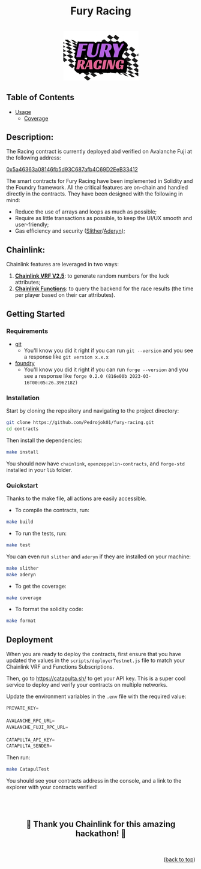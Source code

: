<div align="center">

<h1><strong> Fury Racing </strong></h1><br/>
<img src="../frontend/public/img/Fury_Racing_logo_HD.png" width="200" alt="Fury Racing logo" />
<br/>

</div>

## Table of Contents

- [Usage](#usage)
  - [Coverage](#coverage)

## Description:

The Racing contract is currently deployed abd verified on Avalanche Fuji at the following address:

[0x5a46363a08146fb5d93C687afb4C69D2EeB33412](https://testnet.snowscan.xyz/address/0x5a46363a08146fb5d93C687afb4C69D2EeB33412)

The smart contracts for Fury Racing have been implemented in Solidity and the Foundry framework. All the critical features are on-chain and handled directly in the contracts. They have been designed with the following in mind:

- Reduce the use of arrays and loops as much as possible;
- Require as little transactions as possible, to keep the UI/UX smooth and user-friendly;
- Gas efficiency and security ([Slither](https://github.com/crytic/slither)/[Aderyn](https://github.com/Cyfrin/aderyn));

## Chainlink:

Chainlink features are leveraged in two ways:

1. [**Chainlink VRF V2.5**](https://docs.chain.link/vrf): to generate random numbers for the luck attributes;
2. [**Chainlink Functions**](https://docs.chain.link/chainlink-functions): to query the backend for the race results (the time per player based on their car attributes).

## Getting Started

### Requirements

- [git](https://git-scm.com/book/en/v2/Getting-Started-Installing-Git)
  - You'll know you did it right if you can run `git --version` and you see a response like `git version x.x.x`
- [foundry](https://getfoundry.sh/)
  - You'll know you did it right if you can run `forge --version` and you see a response like `forge 0.2.0 (816e00b 2023-03-16T00:05:26.396218Z)`
  <!-- Additional requirements here -->

### Installation

Start by cloning the repository and navigating to the project directory:

```bash
git clone https://github.com/Pedrojok01/fury-racing.git
cd contracts
```

Then install the dependencies:

```bash
make install
```

You should now have `chainlink`, `openzeppelin-contracts`, and `forge-std` installed in your `lib` folder.

### Quickstart

Thanks to the make file, all actions are easily accessible.

- To compile the contracts, run:

```bash
make build
```

- To run the tests, run:

```bash
make test
```

You can even run `slither` and `aderyn` if they are installed on your machine:

```bash
make slither
make aderyn
```

- To get the coverage:

```bash
make coverage
```

- To format the solidity code:

```bash
make format
```

## Deployment

When you are ready to deploy the contracts, first ensure that you have updated the values in the `scripts/deployerTestnet.js` file to match your Chainlink VRF and Functions Subscriptions.

Then, go to https://catapulta.sh/ to get your API key. This is a super cool service to deploy and verify your contracts on multiple networks.

Update the environment variables in the `.env` file with the required value:

```js
PRIVATE_KEY=

AVALANCHE_RPC_URL=
AVALANCHE_FUJI_RPC_URL=

CATAPULTA_API_KEY=
CATAPULTA_SENDER=
```

Then run:

```bash
make CatapulTest
```

You should see your contracts address in the console, and a link to the explorer with your contracts verified!

<br></br>

<div align="center">
<h2>🎉 Thank you Chainlink for this amazing hackathon! 🎉</h2>
</div>

<br>

<p align="right">(<a href="#top">back to top</a>)</p>
